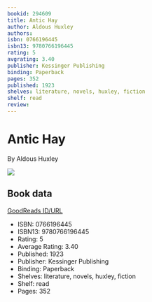 ```yaml
---
bookid: 294609
title: Antic Hay
author: Aldous Huxley
authors: 
isbn: 0766196445
isbn13: 9780766196445
rating: 5
avgrating: 3.40
publisher: Kessinger Publishing
binding: Paperback
pages: 352
published: 1923
shelves: literature, novels, huxley, fiction
shelf: read
review: 
---
```


# Antic Hay

By Aldous Huxley

![](https://i.gr-assets.com/images/S/compressed.photo.goodreads.com/books/1615664076l/294609._SY475_.jpg)

## Book data

[GoodReads ID/URL](https://www.goodreads.com/book/show/294609)

- ISBN: 0766196445
- ISBN13: 9780766196445
- Rating: 5
- Average Rating: 3.40
- Published: 1923
- Publisher: Kessinger Publishing
- Binding: Paperback
- Shelves: literature, novels, huxley, fiction
- Shelf: read
- Pages: 352

